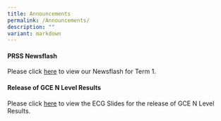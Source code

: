 ```yaml
---
title: Announcements
permalink: /Announcements/
description: ""
variant: markdown
---
```

#### PRSS Newsflash

Please click [here](/useful-links/PRSS-Newsflash/) to view our Newsflash for Term 1.

#### Release of GCE N Level Results

Please click [here](/files/Announcements/2023/Release_of_GCE_N_Level_Results_2023_Admin_ECG_Slides_for_Sch_Website.pdf) to view the ECG Slides for the release of GCE N Level Results.